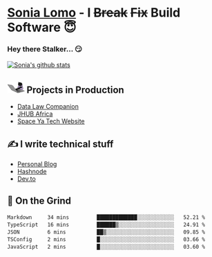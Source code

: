# [Sonia Lomo](https://sonylomo.github.io/) - I ~~Break~~ ~~Fix~~ Build Software 😇
### Hey there Stalker... 😏 

<a href="https://github.com/sonylomo/github-readme-stats">
  <img align="center" src="https://media.giphy.com/media/lU05nFSW6Y2A/giphy.gif" alt="Sonia's github stats" />
</a>

## <img src="assets/devcat.gif" width="40"> Projects in Production
- [Data Law Companion](https://datalawcompanion.org/)
- [JHUB Africa](https://jhubafrica.com/)
- [Space Ya Tech Website](https://www.spaceyatech.com/)

## ✍️ I write technical stuff
- [Personal Blog](https://sonylomo-github-io.vercel.app/blog)
- [Hashnode](https://sonylomo.hashnode.dev/)
- [Dev.to](https://dev.to/sonylomo)

## 🤡 On the Grind
<!--START_SECTION:waka-->

```txt
Markdown     34 mins         █████████████░░░░░░░░░░░░   52.21 %
TypeScript   16 mins         ██████▒░░░░░░░░░░░░░░░░░░   24.91 %
JSON         6 mins          ██▒░░░░░░░░░░░░░░░░░░░░░░   09.85 %
TSConfig     2 mins          █░░░░░░░░░░░░░░░░░░░░░░░░   03.66 %
JavaScript   2 mins          █░░░░░░░░░░░░░░░░░░░░░░░░   03.60 %
```

<!--END_SECTION:waka-->
